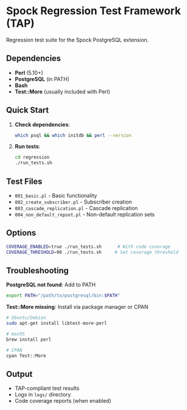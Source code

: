 # Spock Regression Test Framework (TAP)

Regression test suite for the Spock PostgreSQL extension.

## Dependencies

- **Perl** (5.10+)
- **PostgreSQL** (in PATH)
- **Bash**
- **Test::More** (usually included with Perl)

## Quick Start

1. **Check dependencies**:
   ```bash
   which psql && which initdb && perl --version
   ```

2. **Run tests**:
   ```bash
   cd regression
   ./run_tests.sh
   ```

## Test Files

- `001_basic.pl` - Basic functionality
- `002_create_subscriber.pl` - Subscriber creation
- `003_cascade_replication.pl` - Cascade replication
- `004_non_default_repset.pl` - Non-default replication sets

## Options

```bash
COVERAGE_ENABLED=true ./run_tests.sh      # With code coverage
COVERAGE_THRESHOLD=90 ./run_tests.sh     # Set coverage threshold
```

## Troubleshooting

**PostgreSQL not found**: Add to PATH
```bash
export PATH="/path/to/postgresql/bin:$PATH"
```

**Test::More missing**: Install via package manager or CPAN
```bash
# Ubuntu/Debian
sudo apt-get install libtest-more-perl

# macOS
brew install perl

# CPAN
cpan Test::More
```

## Output

- TAP-compliant test results
- Logs in `logs/` directory
- Code coverage reports (when enabled)
